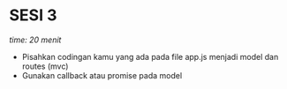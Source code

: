 # SESI 3

*time: 20 menit*
- Pisahkan codingan kamu yang ada pada file app.js menjadi model dan routes (mvc)
- Gunakan callback atau promise pada model
